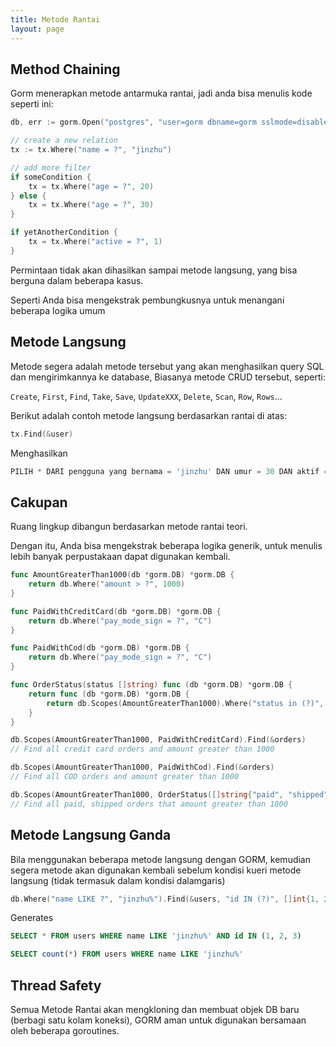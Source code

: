 ```yaml
---
title: Metode Rantai
layout: page
---
```

## Method Chaining

Gorm menerapkan metode antarmuka rantai, jadi anda bisa menulis kode seperti ini:

```go
db, err := gorm.Open("postgres", "user=gorm dbname=gorm sslmode=disable")

// create a new relation
tx := tx.Where("name = ?", "jinzhu")

// add more filter
if someCondition {
    tx = tx.Where("age = ?", 20)
} else {
    tx = tx.Where("age = ?", 30)
}

if yetAnotherCondition {
    tx = tx.Where("active = ?", 1)
}
```

Permintaan tidak akan dihasilkan sampai metode langsung, yang bisa berguna dalam beberapa kasus.

Seperti Anda bisa mengekstrak pembungkusnya untuk menangani beberapa logika umum

## Metode Langsung

Metode segera adalah metode tersebut yang akan menghasilkan query SQL dan mengirimkannya ke database, Biasanya metode CRUD tersebut, seperti:

`Create`, `First`, `Find`, `Take`, `Save`, `UpdateXXX`, `Delete`, `Scan`, `Row`, `Rows`...

Berikut adalah contoh metode langsung berdasarkan rantai di atas:

```go
tx.Find(&user)
```

Menghasilkan

```sql
PILIH * DARI pengguna yang bernama = 'jinzhu' DAN umur = 30 DAN aktif = 1;
```

## Cakupan

Ruang lingkup dibangun berdasarkan metode rantai teori.

Dengan itu, Anda bisa mengekstrak beberapa logika generik, untuk menulis lebih banyak perpustakaan dapat digunakan kembali.

```go
func AmountGreaterThan1000(db *gorm.DB) *gorm.DB {
    return db.Where("amount > ?", 1000)
}

func PaidWithCreditCard(db *gorm.DB) *gorm.DB {
    return db.Where("pay_mode_sign = ?", "C")
}

func PaidWithCod(db *gorm.DB) *gorm.DB {
    return db.Where("pay_mode_sign = ?", "C")
}

func OrderStatus(status []string) func (db *gorm.DB) *gorm.DB {
    return func (db *gorm.DB) *gorm.DB {
        return db.Scopes(AmountGreaterThan1000).Where("status in (?)", status)
    }
}

db.Scopes(AmountGreaterThan1000, PaidWithCreditCard).Find(&orders)
// Find all credit card orders and amount greater than 1000

db.Scopes(AmountGreaterThan1000, PaidWithCod).Find(&orders)
// Find all COD orders and amount greater than 1000

db.Scopes(AmountGreaterThan1000, OrderStatus([]string{"paid", "shipped"})).Find(&orders)
// Find all paid, shipped orders that amount greater than 1000
```

## Metode Langsung Ganda

Bila menggunakan beberapa metode langsung dengan GORM, kemudian segera metode akan digunakan kembali sebelum kondisi kueri metode langsung (tidak termasuk dalam kondisi dalamgaris)

```go
db.Where("name LIKE ?", "jinzhu%").Find(&users, "id IN (?)", []int{1, 2, 3}).Count(&count)
```

Generates

```sql
SELECT * FROM users WHERE name LIKE 'jinzhu%' AND id IN (1, 2, 3)

SELECT count(*) FROM users WHERE name LIKE 'jinzhu%'
```

## Thread Safety

Semua Metode Rantai akan mengkloning dan membuat objek DB baru (berbagi satu kolam koneksi), GORM aman untuk digunakan bersamaan oleh beberapa goroutines.